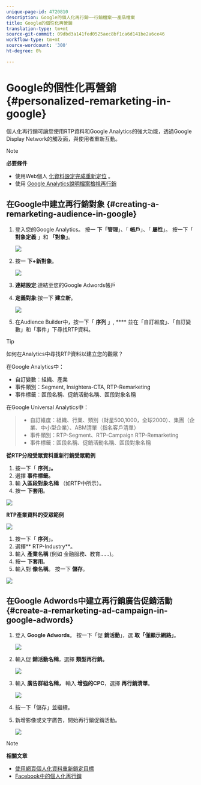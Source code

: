 ```yaml
---
unique-page-id: 4720810
description: Google的個人化再行銷——行銷檔案——產品檔案
title: Google的個性化再營銷
translation-type: tm+mt
source-git-commit: 09dbd3a141fed0525aec8bf1ca6d141be2a6ce46
workflow-type: tm+mt
source-wordcount: '300'
ht-degree: 0%

---
```



# Google的個性化再營銷 {#personalized-remarketing-in-google}

個人化再行銷可讓您使用RTP資料和Google Analytics的強大功能，透過Google Display Network的觸及面，與使用者重新互動。

>[!NOTE]
>
>**必要條件**
>
>* 使用Web個人 [化資料設定完成重新定位](retargeting-with-web-personalization-data.md) 。
>* 使用 [Google Analytics說明檔案檢視再行銷](https://support.google.com/analytics/topic/2611283?hl=en&amp;ref_topic=3413645)

>



## 在Google中建立再行銷對象 {#creating-a-remarketing-audience-in-google}

1. 登入您的Google Analytics。 按一 **下「管理**」、「 **帳戶**」、「 **屬性**」。 按一下「 **對象定義** 」和 **「對象」**。

   ![](assets/remarketing-ga-screenshots.jpg)

1. 按一 **下+新對象**。

   ![](assets/image2015-1-15-17-3a26-3a40.png)

1. **連結設定**:連結至您的Google Adwords帳戶
1. **定義對象**:按一下 **建立新**。

   ![](assets/image2015-1-15-17-3a32-3a4.png)

1. 在Audience Builder中，按一下「 **序列** 」, **** 並在「自訂維度」、「自訂變數」和「事件」下尋找RTP資料。

>[!TIP]
>
>如何在Analytics中尋找RTP資料以建立您的觀眾？
>
>在Google Analytics中：
>
>* 自訂變數：組織、產業
>* 事件類別：Segment, Insightera-CTA, RTP-Remarketing
>* 事件標籤：區段名稱、促銷活動名稱、區段對象名稱

>
>
在Google Universal Analytics中：
>
>* 自訂維度：組織、行業、類別（財星500,1000，全球2000）、集團（企業、中小型企業）、ABM清單（指名客戶清單）
>* 事件類別：RTP-Segment、RTP-Campaign RTP-Remarketing
>* 事件標籤：區段名稱、促銷活動名稱、區段對象名稱

>



**從RTP分段受眾資料重新行銷受眾範例**

1. 按一下「 **序列」。**
1. 選擇 **事件標籤。**
1. 輸 **入區段對象名稱** （如RTP中所示）。
1. 按一 **下套用**。

![](assets/image2015-2-10-14-3a51-3a43.png)

**RTP產業資料的受眾範例**

![](assets/image2015-1-15-17-3a36-3a5.png)

1. 按一下「 **序列**」。
1. 選擇** RTP-Industry**。
1. 輸入 **產業名稱** (例如 金融服務、教育……)。
1. 按一 **下套用**。
1. 輸入對 **像名稱**。 按一下 **儲存**。

![](assets/image2015-1-15-18-3a29-3a16.png)

## 在Google Adwords中建立再行銷廣告促銷活動 {#create-a-remarketing-ad-campaign-in-google-adwords}

1. 登入 **Google Adwords**。 按一下「促 **銷活動**」，選 **取「僅顯示網路」**。

   ![](assets/image2015-1-15-18-3a31-3a58.png)

1. 輸入促 **銷活動名稱**，選擇 **類型再行銷。**

   ![](assets/image2015-1-15-18-3a35-3a7.png)

1. 輸入 **廣告群組名稱，** 輸入 **增強的CPC**，選擇 **再行銷清單**。

   ![](assets/image2015-1-15-18-3a51-3a57.png)

1. 按一下「儲存」並繼續。
1. 新增影像或文字廣告，開始再行銷促銷活動。

   ![](assets/image2015-1-15-18-3a47-3a21.png)

>[!NOTE]
>
>**相關文章**
>
>* [使用網頁個人化資料重新鎖定目標](retargeting-with-web-personalization-data.md)
>* [Facebook中的個人化再行銷](personalized-remarketing-in-facebook.md)

